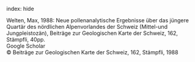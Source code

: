 index: hide

<div class="Citation">

  <div class="Citation-body">
    <div class="Citation-text">Welten, Max, 1988: <span class="Article-bookTitle">Neue pollenanalytische Ergebnisse über das jüngere Quartär des nördlichen Alpenvorlandes der Schweiz (Mittel-und Jungpleistozän), </span>Beiträge zur Geologischen Karte der Schweiz, 162, Stämpfli, 40pp.</div>
    <div class="Citation-links">
      <div class="CitationLink" data-href="https://scholar.google.com/scholar?q=Neue+pollenanalytische+Ergebnisse+%C3%BCber+das+j%C3%BCngere+Quart%C3%A4r+des+n%C3%B6rdlichen+Alpenvorlandes+der+Schweiz+%28Mittel-und+Jungpleistoz%C3%A4n%29">
        <div class="CitationLink-icon CitationLink-Scholar"></div>
        <div class="CitationLink-text">Google Scholar</div>
      </div>
    </div>
  </div>
</div>


<div class="Citation-copy">
&copy; Beiträge zur Geologischen Karte der Schweiz, 162, Stämpfli, 1988
</div>